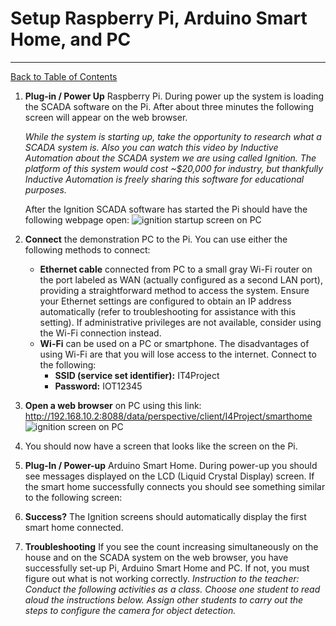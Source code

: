 # Setup Raspberry Pi, Arduino Smart Home, and PC
---
[Back to Table of Contents](README.md)
1. **Plug-in / Power Up**  Raspberry Pi. During power up the system is loading the SCADA software on the Pi.  After about three minutes the following screen will appear on the web browser.

   *While the system is starting up, take the opportunity to research what a SCADA system is.  Also you can watch this video by Inductive Automation about the SCADA system we are using called Ignition.  The platform of this system would cost ~$20,000 for industry, but thankfully Inductive Automation is freely sharing this software for educational purposes.*
   
   After the Ignition SCADA software has started the Pi should have the following webpage open:
   ![ignition startup screen on PC](https://github.com/user-attachments/assets/db7989a7-70bd-4c6f-8cf0-0ccdddb7808c)

3. **Connect** the demonstration PC to the Pi. You can use either the following methods to connect:
   - **Ethernet cable** connected from PC to a small gray Wi-Fi router on the port labeled as WAN (actually configured as a second LAN port), providing a straightforward method to access the system. Ensure your Ethernet settings are configured to obtain an IP address automatically (refer to troubleshooting for assistance with this setting). If administrative privileges are not available, consider using the Wi-Fi connection instead.
   - **Wi-Fi** can be used on a PC or smartphone. The disadvantages of using Wi-Fi are that you will lose access to the internet. Connect to the following:
      - **SSID (service set identifier):** IT4Project
      - **Password:** IOT12345
4. **Open a web browser** on PC using this link:  
   http://192.168.10.2:8088/data/perspective/client/I4Project/smarthome
   ![ignition screen on PC](https://github.com/user-attachments/assets/fb3fdc78-70bb-4064-bdf7-ab34218fb21c)

6. You should now have a screen that looks like the screen on the Pi.
7. **Plug-In / Power-up** Arduino Smart Home. During power-up you should see messages displayed on the LCD (Liquid Crystal Display) screen.  If the smart home successfully connects you should see something similar to the following screen:
8. **Success?** The Ignition screens should automatically display the first smart home connected.
9. **Troubleshooting** If you see the count increasing simultaneously on the house and on the SCADA system on the web browser, you have successfully set-up Pi, Arduino Smart Home and PC.  If not, you must figure out what is not working correctly.
*Instruction to the teacher: Conduct the following activities as a class. Choose one student to read aloud the instructions below. Assign other students to carry out the steps to configure the camera for object detection.*
